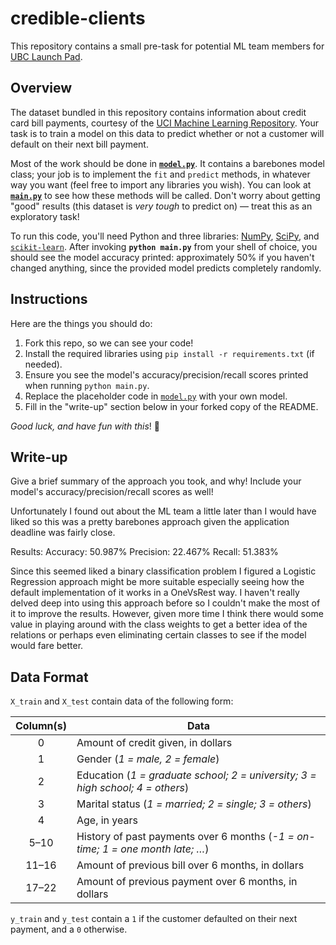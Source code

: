 # credible-clients

This repository contains a small pre-task for potential ML team
members for [UBC Launch Pad](https://www.ubclaunchpad.com).


## Overview

The dataset bundled in this repository contains information about credit card
bill payments, courtesy of the [UCI Machine Learning Repository][UCI]. Your task
is to train a model on this data to predict whether or not a customer will default
on their next bill payment.

Most of the work should be done in [**`model.py`**](model.py). It contains a
barebones model class; your job is to implement the `fit` and `predict` methods,
in whatever way you want (feel free to import any libraries you wish). You can
look at [**`main.py`**](main.py) to see how these methods will be called. Don't
worry about getting "good" results (this dataset is _very tough_ to predict on)
— treat this as an exploratory task!

To run this code, you'll need Python and three libraries: [NumPy], [SciPy],
and [`scikit-learn`]. After invoking **`python main.py`** from your shell of
choice, you should see the model accuracy printed: approximately 50% if you
haven't changed anything, since the provided model predicts completely randomly.

## Instructions

Here are the things you should do:

1. Fork this repo, so we can see your code!
2. Install the required libraries using `pip install -r requirements.txt` (if needed).
3. Ensure you see the model's accuracy/precision/recall scores printed when running `python main.py`.
4. Replace the placeholder code in [`model.py`](model.py) with your own model.
5. Fill in the "write-up" section below in your forked copy of the README.

_Good luck, and have fun with this_! :rocket:


## Write-up

Give a brief summary of the approach you took, and why! Include your model's
accuracy/precision/recall scores as well!

Unfortunately I found out about the ML team a little later than I would have liked so this was a pretty barebones approach given the application deadline was fairly close.

Results:
Accuracy:  50.987%
Precision: 22.467%
Recall:    51.383%

Since this seemed liked a binary classification problem I figured a Logistic Regression approach might be more suitable especially seeing how the default implementation of it works in a OneVsRest way. I haven't really delved deep into using this approach before so I couldn't make the most of it to improve the results. However, given more time I think there would some value in playing around with the class weights to get a better idea of the relations or perhaps even eliminating certain classes to see if the model would fare better.

## Data Format

`X_train` and `X_test` contain data of the following form:

| Column(s) | Data |
| :-------: | ---- |
| 0         | Amount of credit given, in dollars |
| 1         | Gender (_1 = male, 2 = female_) |
| 2         | Education (_1 = graduate school; 2 = university; 3 = high school; 4 = others_) |
| 3         | Marital status (_1 = married; 2 = single; 3 = others_) |
| 4         | Age, in years |
| 5–10      | History of past payments over 6 months (_-1 = on-time; 1 = one month late; …_) |
| 11–16     | Amount of previous bill over 6 months, in dollars |
| 17–22     | Amount of previous payment over 6 months, in dollars |

`y_train` and `y_test` contain a `1` if the customer defaulted on their next
payment, and a `0` otherwise.


[UCI]: https://archive.ics.uci.edu/ml/datasets/default+of+credit+card+clients
[NumPy]: http://www.numpy.org
[SciPy]: https://www.scipy.org
[`scikit-learn`]: http://scikit-learn.org
